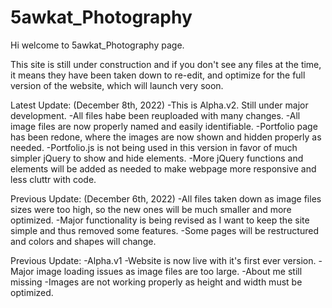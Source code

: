 # 5awkat_Photography
Hi welcome to 5awkat_Photography page.

This site is still under construction and if you don't see any files at the time, it means they have been taken down to re-edit, and optimize for the full version of the website, which will launch very soon.

Latest Update: (December 8th, 2022)
-This is Alpha.v2. Still under major development.
-All files habe been reuploaded with many changes.
-All image files are now properly named and easily identifiable.
-Portfolio page has been redone, where the images are now shown and hidden properly as needed.
-Portfolio.js is not being used in this version in favor of much simpler jQuery to show and hide elements.
-More jQuery functions and elements will be added as needed to make webpage more responsive and less cluttr with code.

Previous Update: (December 6th, 2022)
-All files taken down as image files sizes were too high, so the new ones will be much smaller and more optimized.
-Major functionality is being revised as I want to keep the site simple and thus removed some features.
-Some pages will be restructured and colors and shapes will change.

Previous Update:
-Alpha.v1
-Website is now live with it's first ever version.
-Major image loading issues as image files are too large.
-About me still missing
-Images are not working properly as height and width must be optimized. 
